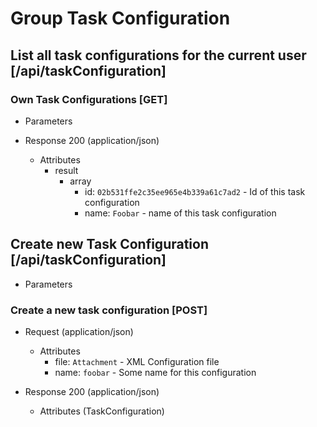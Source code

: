 # Group Task Configuration

## List all task configurations for the current user [/api/taskConfiguration]

### Own Task Configurations [GET]

+ Parameters

+ Response 200 (application/json)
    + Attributes
        + result
            + array
                + id: `02b531ffe2c35ee965e4b339a61c7ad2` - Id of this task configuration
                + name: `Foobar` - name of this task configuration

## Create new Task Configuration [/api/taskConfiguration]

+ Parameters
    
### Create a new task configuration [POST]

+ Request (application/json)
    + Attributes
        + file: `Attachment` - XML Configuration file
        + name: `foobar` - Some name for this configuration

+ Response 200 (application/json)
    + Attributes (TaskConfiguration)